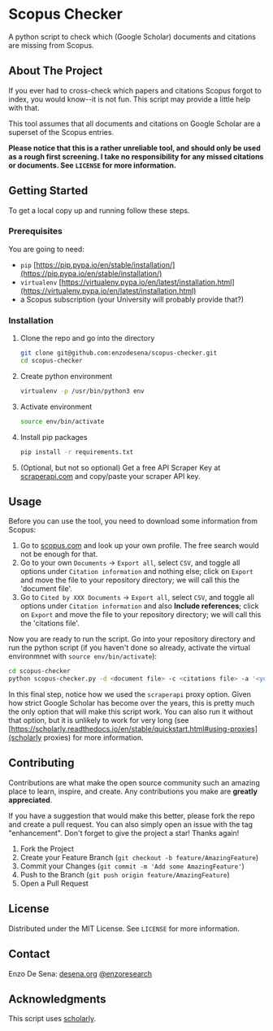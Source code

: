 

# Scopus Checker
A python script to check which (Google Scholar) documents and citations are missing from Scopus.



## About The Project

If you ever had to cross-check which papers and citations Scopus forgot to index, you would know--it is not fun. This script may provide a little help with that. 

This tool assumes that all documents and citations on Google Scholar are a superset of the Scopus entries.

**Please notice that this is a rather unreliable tool, and should only be used as a rough first screening. I take no responsibility for any missed citations or documents. See `LICENSE` for more information.**




## Getting Started

To get a local copy up and running follow these steps.

### Prerequisites

You are going to need:
- `pip` [https://pip.pypa.io/en/stable/installation/](https://pip.pypa.io/en/stable/installation/)
- `virtualenv` [https://virtualenv.pypa.io/en/latest/installation.html](https://virtualenv.pypa.io/en/latest/installation.html)
- a Scopus subscription (your University will probably provide that?) 

### Installation

1. Clone the repo and go into the directory
   ```sh
   git clone git@github.com:enzodesena/scopus-checker.git
   cd scopus-checker
   ```
2. Create python environment
   ```sh
   virtualenv -p /usr/bin/python3 env
   ```
3. Activate environment
   ```sh
   source env/bin/activate
   ```
4. Install pip packages
   ```sh
   pip install -r requirements.txt
   ```
5. (Optional, but not so optional) Get a free API Scraper Key at [scraperapi.com](https://www.scraperapi.com) and copy/paste your scraper API key. 



<!-- USAGE EXAMPLES -->
## Usage

Before you can use the tool, you need to download some information from Scopus:

1. Go to [scopus.com](https://www.scopus.com) and look up your own profile. The free search would not be enough for that. 
2. Go to your own `Documents` -> `Export all`, select `CSV`, and toggle all options under `Citation information` and nothing else; click on `Export` and move the file to your repository directory; we will call this the 'document file'.
3. Go to `Cited by XXX Documents` -> `Export all`, select `CSV`, and toggle all options under `Citation information` and also **Include references**; click on `Export` and move the file to your repository directory; we will call this the 'citations file'.

Now you are ready to run the script. Go into your repository directory and run the python script (if you haven't done so already, activate the virtual environmnet with `source env/bin/activate`):
   ```sh
   cd scopus-checker
   python scopus-checker.py -d <document file> -c <citations file> -a '<your name and surname>' -p scraperapi -k <your own scraper api key>
   ```

In this final step, notice how we used the `scraperapi` proxy option. Given how strict Google Scholar has become over the years, this is pretty much the only option that will make this script work. You can also run it without that option, but it is unlikely to work for very long (see [https://scholarly.readthedocs.io/en/stable/quickstart.html#using-proxies](scholarly proxies) for more information. 


<!-- CONTRIBUTING -->
## Contributing

Contributions are what make the open source community such an amazing place to learn, inspire, and create. Any contributions you make are **greatly appreciated**.

If you have a suggestion that would make this better, please fork the repo and create a pull request. You can also simply open an issue with the tag "enhancement".
Don't forget to give the project a star! Thanks again!

1. Fork the Project
2. Create your Feature Branch (`git checkout -b feature/AmazingFeature`)
3. Commit your Changes (`git commit -m 'Add some AmazingFeature'`)
4. Push to the Branch (`git push origin feature/AmazingFeature`)
5. Open a Pull Request


<!-- LICENSE -->
## License

Distributed under the MIT License. See `LICENSE` for more information.


<!-- CONTACT -->
## Contact

Enzo De Sena:
[desena.org](https://desena.org) 
[@enzoresearch](https://twitter.com/EnzoResearch) 




<!-- ACKNOWLEDGMENTS -->
## Acknowledgments


This script uses [scholarly](https://github.com/scholarly-python-package/scholarly).
